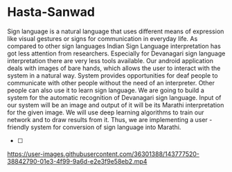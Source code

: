 # Hasta-Sanwad
Sign language is a natural language that uses different means of expression like visual gestures or signs for communication in everyday life. As compared to other sign languages Indian Sign Language interpretation has got less attention from researchers. Especially for Devanagari sign language interpretation there are very less tools available. Our android application deals with images of bare hands, which allows the user to interact with the system in a natural way. System provides opportunities for deaf people to communicate with other people without the need of an interpreter. Other people can also use it to learn sign language. We are going to build a system for the automatic recognition of Devanagari sign language. Input of our system will be an image and output of it will be its Marathi interpretation for the given image. We will use deep learning algorithms to train our network and to draw results from it. Thus, we are implementing a user - friendly system for conversion of sign language into Marathi.

- [ ]

https://user-images.githubusercontent.com/36301388/143777520-38842790-01e3-4f99-9a6d-e2e3f9e58eb2.mp4

 
